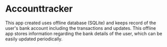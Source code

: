 # Accounttracker
This app created uses offline database (SQLite) and keeps record of the user's bank account including the transactions and updates. 
This offline app stores information regarding the bank details of the user, which can be easily updated periodically. 
